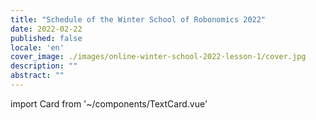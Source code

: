 ```yaml
---
title: "Schedule of the Winter School of Robonomics 2022"
date: 2022-02-22
published: false
locale: 'en'
cover_image: ./images/online-winter-school-2022-lesson-1/cover.jpg
description: ""
abstract: ""
---
```

import Card from '~/components/TextCard.vue'

